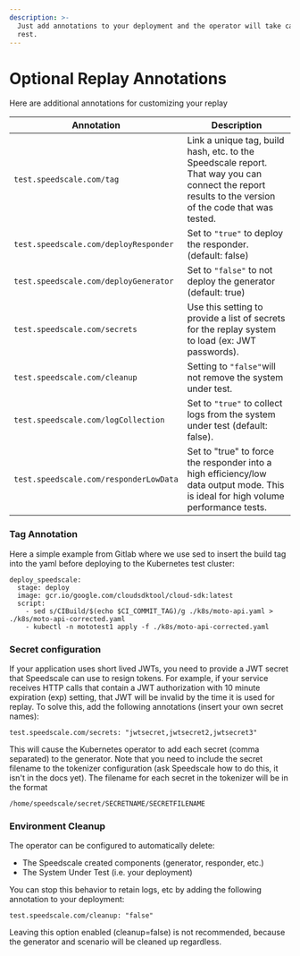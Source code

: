 ```yaml
---
description: >-
  Just add annotations to your deployment and the operator will take care of the
  rest.
---
```


# Optional Replay Annotations

Here are additional annotations for customizing your replay

| Annotation                             | Description                                                                                                                                           |
| -------------------------------------- | ----------------------------------------------------------------------------------------------------------------------------------------------------- |
| `test.speedscale.com/tag`              | Link a unique tag, build hash, etc. to the Speedscale report. That way you can connect the report results to the version of the code that was tested. |
| `test.speedscale.com/deployResponder`  | Set to `"true"` to deploy the responder. (default: false)                                                                                             |
| `test.speedscale.com/deployGenerator`  | Set to `"false"` to not deploy the generator (default: true)                                                                                          |
| `test.speedscale.com/secrets`          | Use this setting to provide a list of secrets for the replay system to load (ex: JWT passwords).                                                      |
| `test.speedscale.com/cleanup`          | Setting to `"false"`will not remove the system under test.                                                                                            |
| `test.speedscale.com/logCollection`    | Set to `"true"` to collect logs from the system under test (default: false).                                                                          |
| `test.speedscale.com/responderLowData` | Set to "true" to force the responder into a high efficiency/low data output mode. This is ideal for high volume performance tests.                    |

### Tag Annotation

Here a simple example from Gitlab where we use sed to insert the build tag into the yaml before deploying to the Kubernetes test cluster:

```
deploy_speedscale:
  stage: deploy
  image: gcr.io/google.com/cloudsdktool/cloud-sdk:latest
  script:
    - sed s/CIBuild/$(echo $CI_COMMIT_TAG)/g ./k8s/moto-api.yaml > ./k8s/moto-api-corrected.yaml
    - kubectl -n mototest1 apply -f ./k8s/moto-api-corrected.yaml
```

### Secret configuration

If your application uses short lived JWTs, you need to provide a JWT secret that Speedscale can use to resign tokens. For example, if your service receives HTTP calls that contain a JWT authorization with 10 minute expiration (exp) setting, that JWT will be invalid by the time it is used for replay. To solve this, add the following annotations (insert your own secret names):

```
test.speedscale.com/secrets: "jwtsecret,jwtsecret2,jwtsecret3"
```

This will cause the Kubernetes operator to add each secret (comma separated) to the generator. Note that you need to include the secret filename to the tokenizer configuration (ask Speedscale how to do this, it isn't in the docs yet). The filename for each secret in the tokenizer will be in the format

```
/home/speedscale/secret/SECRETNAME/SECRETFILENAME
```

### Environment Cleanup

The operator can be configured to automatically delete:

* The Speedscale created components (generator, responder, etc.)
* The System Under Test (i.e. your deployment)

You can stop this behavior to retain logs, etc by adding the following annotation to your deployment:

```
test.speedscale.com/cleanup: "false"
```

Leaving this option enabled (cleanup=false) is not recommended, because the generator and scenario will be cleaned up regardless.
